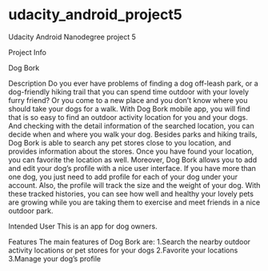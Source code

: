# udacity_android_project5
Udacity Android Nanodegree project 5

Project Info

Dog Bork

Description
Do you ever have problems of finding a dog off-leash park, or a dog-friendly hiking trail that you can spend time outdoor with your lovely furry friend? Or you come to a new place and you don’t know where you should take your dogs for a walk. With Dog Bork mobile app, you will find that is so easy to find an outdoor activity location for you and your dogs. And checking with the detail information of the searched location, you can decide when and where you walk your dog. Besides parks and hiking trails, Dog Bork is able to search any pet stores close to you location, and provides information about the stores. Once you have found your location, you can favorite the location as well.
Moreover, Dog Bork allows you to add and edit your dog’s profile with a nice user interface. If you have more than one dog, you just need to add profile for each of your dog under your account. Also, the profile will track the size and the weight of your dog. With these tracked histories, you can see how well and healthy your lovely pets are growing while you are taking them to exercise and meet friends in a nice outdoor park.

Intended User
This is an app for dog owners.

Features
The main features of Dog Bork are:
1.Search the nearby outdoor activity locations or pet stores for your dogs
2.Favorite your locations
3.Manage your dog’s profile
